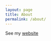 ```yaml
---
layout: page
title: About
permalink: /about/
---
```


See my [website](https://maryane-castro.github.io/)

